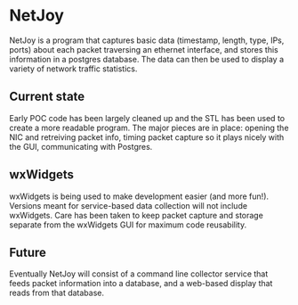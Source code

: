 # NetJoy

NetJoy is a program that captures basic data (timestamp, length, type, IPs, ports) about each packet traversing an ethernet interface, and stores this information in a postgres database. The data can then be used to display a variety of network traffic statistics.

## Current state

Early POC code has been largely cleaned up and the STL has been used to create a more readable program. The major pieces are in place: opening the NIC and retreiving packet info, timing packet capture so it plays nicely with the GUI, communicating with Postgres.

## wxWidgets

wxWidgets is being used to make development easier (and more fun!). Versions meant for service-based data collection will not include wxWidgets. Care has been taken to keep packet capture and storage separate from the wxWidgets GUI for maximum code reusability.

## Future

Eventually NetJoy will consist of a command line collector service that feeds packet information into a database, and a web-based display that reads from that database.

